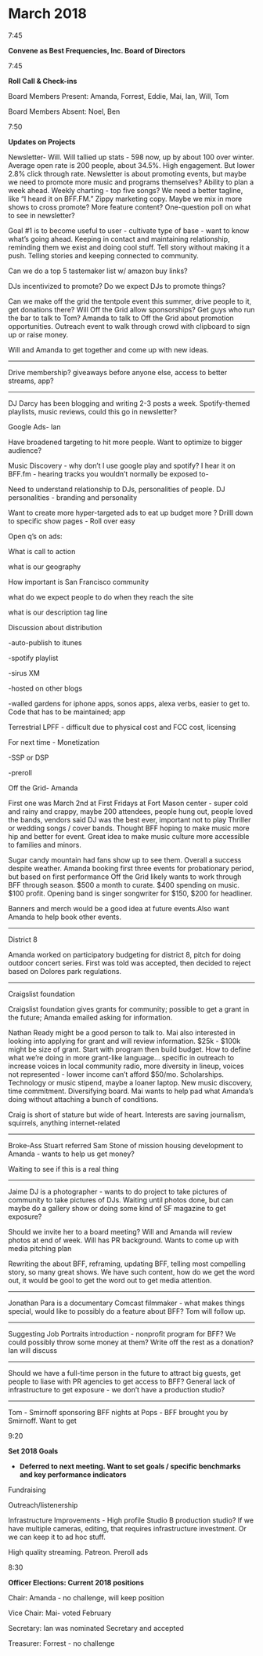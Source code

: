 # March 2018

7:45

**Convene as Best Frequencies, Inc. Board of Directors**

7:45

**Roll Call & Check-ins**

Board Members Present: Amanda, Forrest, Eddie, Mai, Ian, Will, Tom

Board Members Absent: Noel, Ben

7:50

**Updates on Projects**

Newsletter- Will. Will tallied up stats - 598 now, up by about 100 over winter. Average open rate is 200 people, about 34.5%. High engagement. But lower 2.8% click through rate. Newsletter is about promoting events, but maybe we need to promote more music and programs themselves? Ability to plan a week ahead. Weekly charting - top five songs? We need a better tagline, like “I heard it on BFF.FM.” Zippy marketing copy. Maybe we mix in more shows to cross promote? More feature content? One-question poll on what to see in newsletter?

Goal \#1 is to become useful to user - cultivate type of base - want to know what’s going ahead. Keeping in contact and maintaining relationship, reminding them we exist and doing cool stuff. Tell story without making it a push. Telling stories and keeping connected to community.

Can we do a top 5 tastemaker list w/ amazon buy links?

DJs incentivized to promote? Do we expect DJs to promote things?

Can we make off the grid the tentpole event this summer, drive people to it, get donations there? Will Off the Grid allow sponsorships? Get guys who run the bar to talk to Tom? Amanda to talk to Off the Grid about promotion opportunities. Outreach event to walk through crowd with clipboard to sign up or raise money.

Will and Amanda to get together and come up with new ideas.

----

Drive membership? giveaways before anyone else, access to better streams, app?

-----

DJ Darcy has been blogging and writing 2-3 posts a week. Spotify-themed playlists, music reviews, could this go in newsletter?

Google Ads- Ian

Have broadened targeting to hit more people. Want to optimize to bigger audience?

Music Discovery - why don’t I use google play and spotify? I hear it on BFF.fm - hearing tracks you wouldn’t normally be exposed to-

Need to understand relationship to DJs, personalities of people. DJ personalities - branding and personality

Want to create more hyper-targeted ads to eat up budget more ? Drilll down to specific show pages - Roll over easy

Open q’s on ads:

What is call to action

what is our geography

How important is San Francisco community

what do we expect people to do when they reach the site

what is our description tag line

Discussion about distribution

-auto-publish to itunes

-spotify playlist

-sirus XM

-hosted on other blogs

-walled gardens for iphone apps, sonos apps, alexa verbs, easier to get to. Code that has to be maintained; app

Terrestrial LPFF - difficult due to physical cost and FCC cost, licensing

For next time - Monetization

-SSP or DSP

-preroll

Off the Grid- Amanda

First one was March 2nd at First Fridays at Fort Mason center - super cold and rainy and crappy, maybe 200 attendees, people hung out, people loved the bands, vendors said DJ was the best ever, important not to play Thriller or wedding songs / cover bands. Thought BFF hoping to make music more hip and better for event. Great idea to make music culture more accessible to families and minors.

Sugar candy mountain had fans show up to see them. Overall a success despite weather. Amanda booking first three events for probationary period, but based on first performance Off the Grid likely wants to work through BFF through season. $500 a month to curate. $400 spending on music. $100 profit. Opening band is singer songwriter for $150, $200 for headliner.

Banners and merch would be a good idea at future events.Also want Amanda to help book other events.

-----

District 8

Amanda worked on participatory budgeting for district 8, pitch for doing outdoor concert series. First was told was accepted, then decided to reject based on Dolores park regulations.

---

Craigslist foundation

Craigslist foundation gives grants for community; possible to get a grant in the future; Amanda emailed asking for information.

Nathan Ready might be a good person to talk to. Mai also interested in looking into applying for grant and will review information. $25k - $100k might be size of grant. Start with program then build budget. How to define what we’re doing in more grant-like language… specific in outreach to increase voices in local community radio, more diversity in lineup, voices not represented - lower income can’t afford $50/mo. Scholarships. Technology or music stipend, maybe a loaner laptop. New music discovery, time commitment. Diversifying board. Mai wants to help pad what Amanda’s doing without attaching a bunch of conditions.

Craig is short of stature but wide of heart. Interests are saving journalism, squirrels, anything internet-related

----

Broke-Ass Stuart referred Sam Stone of mission housing development to Amanda - wants to help us get money?

Waiting to see if this is a real thing

-----

Jaime DJ is a photographer - wants to do project to take pictures of community to take pictures of DJs. Waiting until photos done, but can maybe do a gallery show or doing some kind of SF magazine to get exposure?

Should we invite her to a board meeting? Will and Amanda will review photos at end of week. Will has PR background. Wants to come up with media pitching plan

Rewriting the about BFF, reframing, updating BFF, telling most compelling story, so many great shows. We have such content, how do we get the word out, it would be gool to get the word out to get media attention.

---

Jonathan Para is a documentary Comcast filmmaker - what makes things special, would like to possibly do a feature about BFF? Tom will follow up.

---

Suggesting Job Portraits introduction - nonprofit program for BFF? We could possibly throw some money at them? Write off the rest as a donation? Ian will discuss

---

Should we have a full-time person in the future to attract big guests, get people to liase with PR agencies to get access to BFF? General lack of infrastructure to get exposure - we don’t have a production studio?

---

Tom - Smirnoff sponsoring BFF nights at Pops - BFF brought you by Smirnoff. Want to get

9:20

**Set 2018 Goals**

* **Deferred to next meeting. Want to set goals / specific benchmarks and key performance indicators**

Fundraising

Outreach/listenership

Infrastructure Improvements - High profile Studio B production studio? If we have multiple cameras, editing, that requires infrastructure investment. Or we can keep it to ad hoc stuff.

High quality streaming. Patreon. Preroll ads

8:30

**Officer Elections: Current 2018 positions**

Chair: Amanda - no challenge, will keep position

Vice Chair: Mai- voted February

Secretary: Ian was nominated Secretary and accepted

Treasurer: Forrest - no challenge


